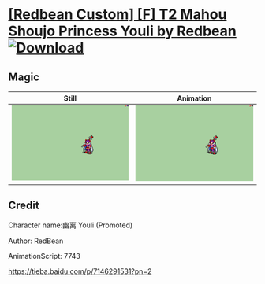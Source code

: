 # [\[Redbean Custom\] \[F\] T2 Mahou Shoujo Princess Youli by Redbean](./) [![Download](https://img.shields.io/badge/Download--red?style=social&logo=github)](https://minhaskamal.github.io/DownGit/#/home?url=https://github.com/Klokinator/FE-Repo/tree/main/Battle%20Animations%2FLords%20-%20Vanilla%20and%20Custom%2F%5BRedbean%20Custom%5D%20%5BF%5D%20T2%20Mahou%20Shoujo%20Princess%20Youli%20by%20Redbean%2F6.%20Magic%20(MagicBook))

## Magic

| Still | Animation |
| :---: | :-------: |
| ![Magic still](./Magic_000.png) | ![Magic](./Magic.gif) |

## Credit

Character name:幽离 Youli (Promoted)

Author: RedBean

AnimationScript: 7743

https://tieba.baidu.com/p/7146291531?pn=2

